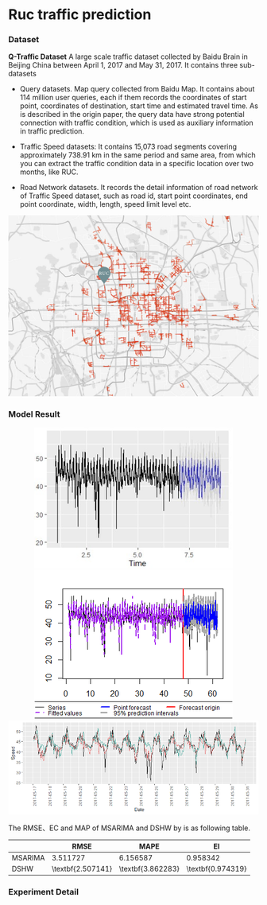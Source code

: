 # Ruc traffic prediction

### Dataset

**Q-Traffic Dataset** A large scale traffic dataset collected by Baidu Brain in Beijing China between April 1, 2017 and May 31, 2017. It contains three sub-datasets 

- Query datasets. Map query collected from Baidu Map. It contains about 114 million user queries, each if them records the coordinates of start point, coordinates of destination,  start time and estimated travel time. As is described in the origin paper, the query data have strong potential connection with traffic condition, which is used as auxiliary information in traffic prediction.

- Traffic Speed datasets: It contains 15,073 road segments covering approximately 738.91 km in the same period and same area, from which you can extract the traffic condition data in a specific location over two months, like RUC.

- Road Network datasets. It records the detail information of road network of Traffic Speed dataset, such as road id, start point coordinates, end point coordinate, width, length, speed limit level etc.

<img src="Latex/image/road_map.png" alt="img" width="700" />

### Model Result

<center class="half">
    <img src="Latex/image/predict_ds.png" width="400"/><img src="Latex/image/predict2.png" width="400"/>
</center>

<center>
    <img src="Latex/image/predict.png" width="700"/>
</center>

The RMSE、EC and MAP of MSARIMA and DSHW by is as following table. 

|         | RMSE                  | MAPE                  | EI                    |
|---------|-----------------------|-----------------------|-----------------------|
| MSARIMA | 3\.511727             | 6\.156587             | 0\.958342             |
| DSHW    | \\textbf\{2\.507141\} | \\textbf\{3\.862283\} | \\textbf\{0\.974319\} |

### Experiment Detail
